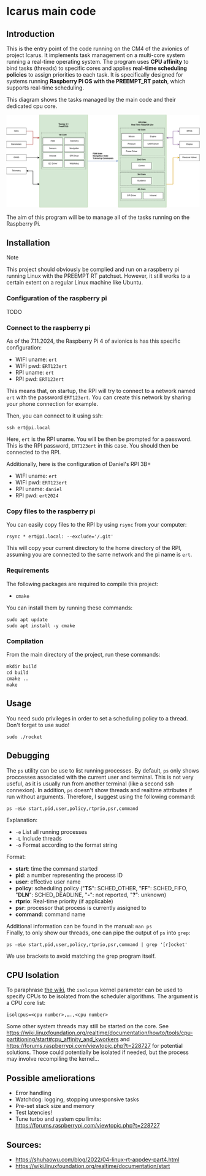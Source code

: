 # Icarus main code
## Introduction
This is the entry point of the code running on the CM4 of the avionics of project Icarus. It implements task management on a multi-core system running a real-time operating system. The program uses **CPU affinity** to bind tasks (threads) to specific cores and applies **real-time scheduling policies** to assign priorities to each task. It is specifically designed for systems running **Raspberry Pi OS with the PREEMPT_RT patch**, which supports real-time scheduling.

This diagram shows the tasks managed by the main code and their dedicated cpu core.

![Architecure diagram](architecture.png)

The aim of this program will be to manage all of the tasks running on the Raspberry Pi.

## Installation
> [!NOTE]  
> This project should obviously be complied and run on a raspberry pi running Linux with the PREEMPT RT patchset. However, it still works to a certain extent on a regular Linux machine like Ubuntu.

### Configuration of the raspberry pi
TODO

### Connect to the raspberry pi
As of the 7.11.2024, the Raspberry Pi 4 of avionics is has this specific configuration:

* WIFI uname: `ert`
* WIFI pwd: `ERT123ert`
* RPI  uname: `ert`
* RPI  pwd: `ERT123ert`

This means that, on startup, the RPI will try to connect to a network named `ert` with the password `ERT123ert`. You can create this network by sharing your phone connection for example.

Then, you can connect to it using ssh:

    ssh ert@pi.local

Here, `ert` is the RPI uname. You will be then be prompted for a password. This is the RPI password, `ERT123ert` in this case. You  should then be connected to the RPI.

Additionally, here is the configuration of Daniel's RPI 3B+

* WIFI uname: `ert`
* WIFI pwd: `ERT123ert`
* RPI  uname: `daniel`
* RPI  pwd: `ert2024`

### Copy files to the raspberry pi
You can easily copy files to the RPI by using `rsync` from your computer:

    rsync * ert@pi.local: --exclude='/.git'

This will copy your current directory to the home directory of the RPI, assuming you are connected to the same network and the pi name is `ert`.

### Requirements
The following packages are required to compile this project:

* `cmake`

You can install them by running these commands:

    sudo apt update
    sudo apt install -y cmake

### Compilation
From the main directory of the project, run these commands:

    mkdir build
    cd build
    cmake ..
    make

## Usage
You need sudo privileges in order to set a scheduling policy to a thread. Don't forget to use sudo!

    sudo ./rocket


## Debugging
The `ps` utility can be use to list running processes.
By default, `ps` only shows proccesses associated with the current user and terminal.
This is not very useful, as it is usually run from another terminal (like a second ssh connexion). In addition, `ps` doesn't show threads and realtime attributes if run without arguments. Therefore, I suggest using the following command:
```
ps -eLo start,pid,user,policy,rtprio,psr,command
```
Explanation:
- `-e` List all running processes
- `-L` Include threads
- `-o` Format according to the format string

Format:
- **start**: time the command started
- **pid**: a number representing the process ID
- **user**: effective user name
- **policy**: scheduling policy ("**TS**": SCHED_OTHER, "**FF**": SCHED_FIFO, "**DLN**": SCHED_DEADLINE, "**-**": not reported, "**?**": unknown)
- **rtprio**: Real-time priority (if applicable)
- **psr**: processor that process is currently assigned to
- **command**: command name

Additional information can be found in the manual: `man ps`  
Finally, to only show our threads, one can pipe the output of `ps` into `grep`:

    ps -eLo start,pid,user,policy,rtprio,psr,command | grep '[r]ocket'

We use brackets to avoid matching the grep program itself.

## CPU Isolation
To paraphrase [the wiki](https://wiki.linuxfoundation.org/realtime/documentation/howto/tools/cpu-partitioning/start), the `isolcpus` kernel parameter can be used to specify CPUs to be isolated from the scheduler algorithms. The argument is a CPU core list:

    isolcpus=<cpu number>,….,<cpu number>

Some other system threads may still be started on the core. See https://wiki.linuxfoundation.org/realtime/documentation/howto/tools/cpu-partitioning/start#cpu_affinity_and_kworkers and https://forums.raspberrypi.com/viewtopic.php?t=228727 for potential solutions. Those could potentially be isolated if needed, but the process may involve recompiling the kernel...

## Possible ameliorations
- Error handling
- Watchdog: logging, stopping unresponsive tasks
- Pre-set stack size and memory
- Test latencies!
- Tune turbo and system cpu limits: https://forums.raspberrypi.com/viewtopic.php?t=228727

## Sources:
- https://shuhaowu.com/blog/2022/04-linux-rt-appdev-part4.html
- https://wiki.linuxfoundation.org/realtime/documentation/start